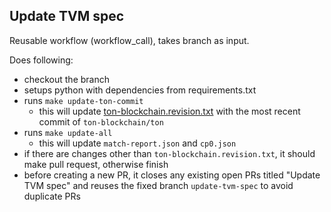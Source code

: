 Update TVM spec
---

Reusable workflow (workflow_call), takes branch as input.

Does following:

- checkout the branch
- setups python with dependencies from requirements.txt
- runs `make update-ton-commit`
  - this will update [ton-blockchain.revision.txt](../../ton-blockchain.revision.txt) with the most recent commit of `ton-blockchain/ton`
- runs `make update-all`
  - this will update `match-report.json` and `cp0.json`
- if there are changes other than `ton-blockchain.revision.txt`,
  it should make pull request, otherwise finish
- before creating a new PR, it closes any existing open PRs titled "Update TVM spec"
  and reuses the fixed branch `update-tvm-spec` to avoid duplicate PRs
